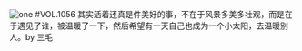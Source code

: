 ![one](http://image.wufazhuce.com/FomJT5SydX-BRBhoPgksDcOp3U8O)
#VOL.1056
其实活着还真是件美好的事，不在于风景多美多壮观，而是在于遇见了谁，被温暖了一下，然后希望有一天自己也成为一个小太阳，去温暖别人。by 三毛